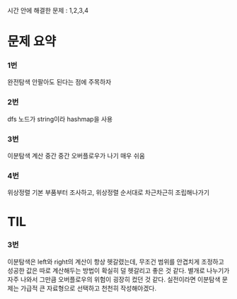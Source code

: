 시간 안에 해결한 문제 : 1,2,3,4

# 문제 요약

### 1번

완전탐색
안팔아도 된다는 점에 주목하자

### 2번

dfs
노드가 string이라 hashmap을 사용

### 3번

이분탐색
계산 중간 중간 오버플로우가 나기 매우 쉬움

### 4번

위상정렬
기본 부품부터 조사하고,
위상정렬 순서대로 차근차근히 조립해나가기

# TIL

### 3번

이분탐색은 left와 right의 계산이 항상 헷갈렸는데, 무조건 범위를 안겹치게 조정하고 성공한 값은 따로 계산해두는 방법이 확실히 덜 헷갈리고 좋은 것 같다. 별개로 나누기가 자주 나와서 그만큼 오버플로우의 위험이 굉장히 컸던 것 같다. 실전이라면 이분탐색 문제는 가급적 큰 자료형으로 선택하고 천천히 작성해야겠다.

